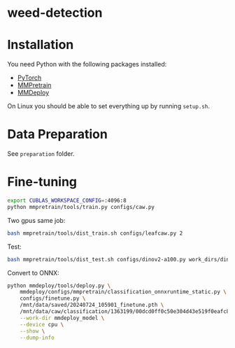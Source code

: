 # weed-detection

# Installation
You need Python with the following packages installed:
- [PyTorch](https://pytorch.org/get-started/locally/)
- [MMPretrain](https://mmpretrain.readthedocs.io/en/latest/get_started.html)
- [MMDeploy](https://mmdeploy.readthedocs.io/en/latest/get_started.html)

On Linux you should be able to set everything up by running `setup.sh`.

# Data Preparation
See `preparation` folder.

# Fine-tuning
```bash
export CUBLAS_WORKSPACE_CONFIG=:4096:8
python mmpretrain/tools/train.py configs/caw.py
```

Two gpus same job:
```bash
bash mmpretrain/tools/dist_train.sh configs/leafcaw.py 2
```

Test:
```bash
bash mmpretrain/tools/dist_test.sh configs/dinov2-a100.py work_dirs/dinov2/epoch_1.pth 2
```

Convert to ONNX:
```bash
python mmdeploy/tools/deploy.py \
    mmdeploy/configs/mmpretrain/classification_onnxruntime_static.py \
    configs/finetune.py \
    /mnt/data/saved/20240724_105901_finetune.pth \
    /mnt/data/caw/classification/1363199/00dcd0ff0c50e304d43e519f0eafc849.jpg \
    --work-dir mmdeploy_model \
    --device cpu \
    --show \
    --dump-info
```